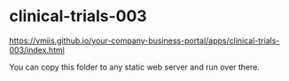 # clinical-trials-003

https://vmiis.github.io/your-company-business-portal/apps/clinical-trials-003/index.html


You can copy this folder to any static web server and run over there.
